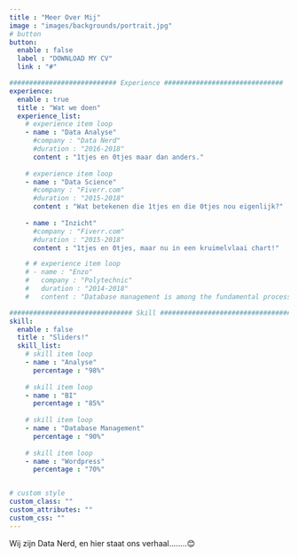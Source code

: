 ```yaml
---
title : "Meer Over Mij"
image : "images/backgrounds/portrait.jpg"
# button
button:
  enable : false
  label : "DOWNLOAD MY CV"
  link : "#"

########################### Experience ##############################
experience:
  enable : true
  title : "Wat we doen"
  experience_list:
    # experience item loop
    - name : "Data Analyse"
      #company : "Data Nerd"
      #duration : "2016-2018"
      content : "1tjes en 0tjes maar dan anders."
      
    # experience item loop
    - name : "Data Science"
      #company : "Fiverr.com"
      #duration : "2015-2018"
      content : "Wat betekenen die 1tjes en die 0tjes nou eigenlijk?"
      
    - name : "Inzicht"
      #company : "Fiverr.com"
      #duration : "2015-2018"
      content : "1tjes en 0tjes, maar nu in een kruimelvlaai chart!"

    # # experience item loop
    # - name : "Enzo"
    #   company : "Polytechnic"
    #   duration : "2014-2018"
    #   content : "Database management is among the fundamental processes in the software field of computing. I know MS Access very well."

############################### Skill #################################
skill:
  enable : false
  title : "Sliders!"
  skill_list:
    # skill item loop
    - name : "Analyse"
      percentage : "98%"
      
    # skill item loop
    - name : "BI"
      percentage : "85%"
      
    # skill item loop
    - name : "Database Management"
      percentage : "90%"
      
    # skill item loop
    - name : "Wordpress"
      percentage : "70%"


# custom style
custom_class: "" 
custom_attributes: "" 
custom_css: ""
---
```


Wij zijn Data Nerd, en hier staat ons verhaal........😊